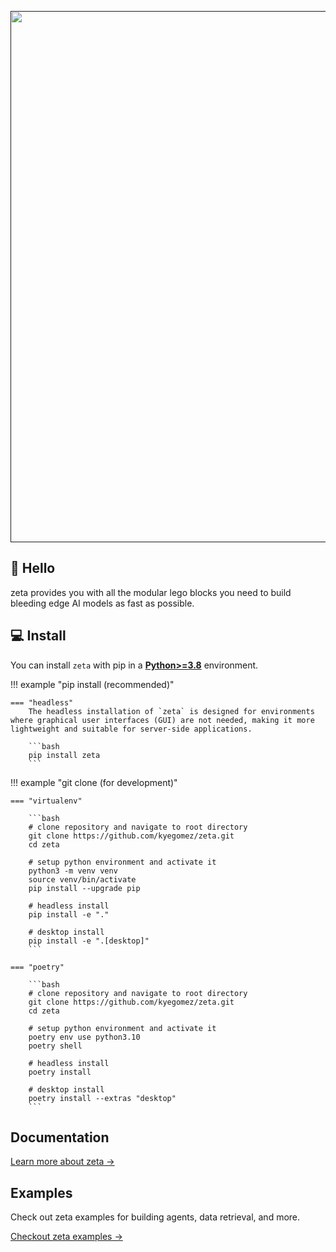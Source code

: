 <div align="center">
  <p>
    <a align="center" href="" target="_blank">
      <img
        width="850"
        src="https://github.com/kyegomez/zeta/raw/master/images/zeta.png"
      >
    </a>
  </p>
</div>

## 👋 Hello

zeta provides you with all the modular lego blocks you need to build bleeding edge AI models as fast as possible.


## 💻 Install

You can install `zeta` with pip in a
[**Python>=3.8**](https://www.python.org/) environment.

!!! example "pip install (recommended)"

    === "headless"
        The headless installation of `zeta` is designed for environments where graphical user interfaces (GUI) are not needed, making it more lightweight and suitable for server-side applications.

        ```bash
        pip install zeta
        ```


!!! example "git clone (for development)"

    === "virtualenv"

        ```bash
        # clone repository and navigate to root directory
        git clone https://github.com/kyegomez/zeta.git
        cd zeta

        # setup python environment and activate it
        python3 -m venv venv
        source venv/bin/activate
        pip install --upgrade pip

        # headless install
        pip install -e "."

        # desktop install
        pip install -e ".[desktop]"
        ```

    === "poetry"

        ```bash
        # clone repository and navigate to root directory
        git clone https://github.com/kyegomez/zeta.git
        cd zeta

        # setup python environment and activate it
        poetry env use python3.10
        poetry shell

        # headless install
        poetry install

        # desktop install
        poetry install --extras "desktop"
        ```


## Documentation

[Learn more about zeta →](zeta/)


## Examples

Check out zeta examples for building agents, data retrieval, and more.

[Checkout zeta examples →](examples/)
